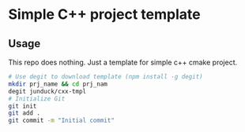 # Simple C++ project template

## Usage

This repo does nothing. Just a template for simple c++ cmake project.

```sh
# Use degit to download template (npm install -g degit)
mkdir prj_name && cd prj_nam
degit junduck/cxx-tmpl
# Initialize Git
git init
git add .
git commit -m "Initial commit"
```
